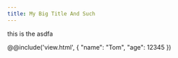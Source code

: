 ```yaml
---
title: My Big Title And Such
---
```


this is the asdfa

@@include('view.html', {
  "name": "Tom",
  "age": 12345
})